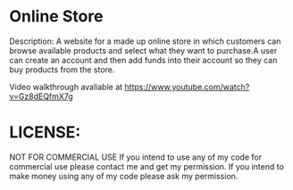 # Online Store

Description: A website for a made up online store in which customers can browse available products and select what they want to purchase.A user can create an account and then add funds into their account so they can buy products from the store.

Video walkthrough avaliable at https://www.youtube.com/watch?v=Gz8dEQfmX7g



# LICENSE:
NOT FOR COMMERCIAL USE If you intend to use any of my code for commercial use please contact me and get my permission. If you intend to make money using any of my code please ask my permission.


